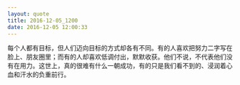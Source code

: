 ```yaml
---
layout: quote
title: 2016-12-05_1200
date: 2016-12-05 12:00:33
---
```


每个人都有目标，但人们迈向目标的方式却各有不同。有的人喜欢把努力二字写在脸上、朋友圈里；而有的人却喜欢低调付出，默默收获。他们不说，不代表他们没有在用力。这世上，真的很难有什么一朝成功，有的只是我们看不到的、浸润着心血和汗水的负重前行。
